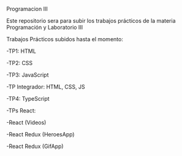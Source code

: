 Programacion III

Este repositorio sera para subir los trabajos prácticos de la materia Programación y Laboratorio III

Trabajos Prácticos subidos hasta el momento:

-TP1: HTML

-TP2: CSS

-TP3: JavaScript

-TP Integrador: HTML, CSS, JS

-TP4: TypeScript

-TPs React:
 
  -React (Videos)

  -React Redux (HeroesApp)

  -React Redux (GifApp)
